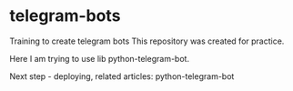 # telegram-bots
Training to create telegram bots
This repository was created for practice.

Here I am trying to use lib python-telegram-bot.

Next step - deploying, related articles: python-telegram-bot
